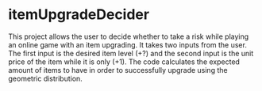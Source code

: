 # itemUpgradeDecider
This project allows the user to decide whether to take a risk while playing an online game with an item upgrading. It takes two inputs from the user. The first input is the desired item level (+?) and the second input is the unit price of the item while it is only (+1). The code calculates the expected amount of items to have in order to successfully upgrade using the geometric distribution.
